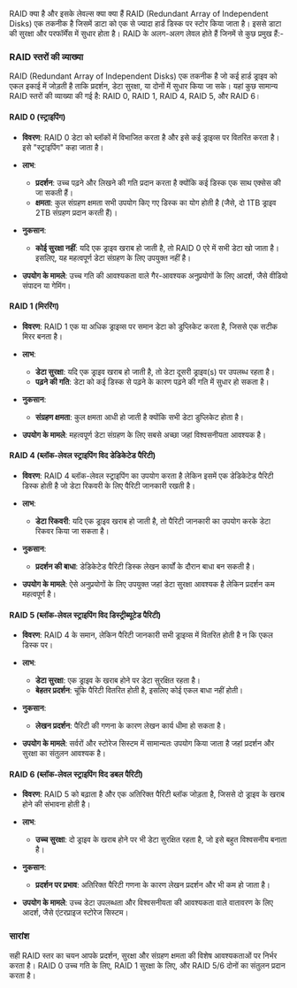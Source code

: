 RAID क्या है और इसके लेवल्स क्या क्या हैं
RAID (Redundant Array of Independent Disks) एक तकनीक है जिसमें डाटा को एक से ज्यादा हार्ड डिस्क पर स्टोर किया जाता है। इससे डाटा की सुरक्षा और परफॉर्मेंस में सुधार होता है। RAID के अलग-अलग लेवल होते हैं जिनमें से कुछ प्रमुख हैं:-

### RAID स्तरों की व्याख्या

RAID (Redundant Array of Independent Disks) एक तकनीक है जो कई हार्ड ड्राइव को एकल इकाई में जोड़ती है ताकि प्रदर्शन, डेटा सुरक्षा, या दोनों में सुधार किया जा सके। यहां कुछ सामान्य RAID स्तरों की व्याख्या की गई है: RAID 0, RAID 1, RAID 4, RAID 5, और RAID 6।

#### RAID 0 (स्ट्राइपिंग)

- **विवरण**: RAID 0 डेटा को ब्लॉकों में विभाजित करता है और इसे कई ड्राइव्स पर वितरित करता है। इसे "स्ट्राइपिंग" कहा जाता है।

- **लाभ**:
  - **प्रदर्शन**: उच्च पढ़ने और लिखने की गति प्रदान करता है क्योंकि कई डिस्क एक साथ एक्सेस की जा सकती हैं।
  - **क्षमता**: कुल संग्रहण क्षमता सभी उपयोग किए गए डिस्क का योग होती है (जैसे, दो 1TB ड्राइव 2TB संग्रहण प्रदान करती हैं)।

- **नुकसान**:
  - **कोई सुरक्षा नहीं**: यदि एक ड्राइव खराब हो जाती है, तो RAID 0 एरे में सभी डेटा खो जाता है। इसलिए, यह महत्वपूर्ण डेटा संग्रहण के लिए उपयुक्त नहीं है।

- **उपयोग के मामले**: उच्च गति की आवश्यकता वाले गैर-आवश्यक अनुप्रयोगों के लिए आदर्श, जैसे वीडियो संपादन या गेमिंग।

#### RAID 1 (मिररिंग)

- **विवरण**: RAID 1 एक या अधिक ड्राइव्स पर समान डेटा को डुप्लिकेट करता है, जिससे एक सटीक मिरर बनता है।

- **लाभ**:
  - **डेटा सुरक्षा**: यदि एक ड्राइव खराब हो जाती है, तो डेटा दूसरी ड्राइव(s) पर उपलब्ध रहता है।
  - **पढ़ने की गति**: डेटा को कई डिस्क से पढ़ने के कारण पढ़ने की गति में सुधार हो सकता है।

- **नुकसान**:
  - **संग्रहण क्षमता**: कुल क्षमता आधी हो जाती है क्योंकि सभी डेटा डुप्लिकेट होता है।

- **उपयोग के मामले**: महत्वपूर्ण डेटा संग्रहण के लिए सबसे अच्छा जहां विश्वसनीयता आवश्यक है।

#### RAID 4 (ब्लॉक-लेवल स्ट्राइपिंग विद डेडिकेटेड पैरिटी)

- **विवरण**: RAID 4 ब्लॉक-लेवल स्ट्राइपिंग का उपयोग करता है लेकिन इसमें एक डेडिकेटेड पैरिटी डिस्क होती है जो डेटा रिकवरी के लिए पैरिटी जानकारी रखती है।

- **लाभ**:
  - **डेटा रिकवरी**: यदि एक ड्राइव खराब हो जाती है, तो पैरिटी जानकारी का उपयोग करके डेटा रिकवर किया जा सकता है।

- **नुकसान**:
  - **प्रदर्शन की बाधा**: डेडिकेटेड पैरिटी डिस्क लेखन कार्यों के दौरान बाधा बन सकती है।

- **उपयोग के मामले**: ऐसे अनुप्रयोगों के लिए उपयुक्त जहां डेटा सुरक्षा आवश्यक है लेकिन प्रदर्शन कम महत्वपूर्ण है।

#### RAID 5 (ब्लॉक-लेवल स्ट्राइपिंग विद डिस्ट्रीब्यूटेड पैरिटी)

- **विवरण**: RAID 4 के समान, लेकिन पैरिटी जानकारी सभी ड्राइव्स में वितरित होती है न कि एकल डिस्क पर।

- **लाभ**:
  - **डेटा सुरक्षा**: एक ड्राइव के खराब होने पर डेटा सुरक्षित रहता है।
  - **बेहतर प्रदर्शन**: चूंकि पैरिटी वितरित होती है, इसलिए कोई एकल बाधा नहीं होती।

- **नुकसान**:
  - **लेखन प्रदर्शन**: पैरिटी की गणना के कारण लेखन कार्य धीमा हो सकता है।

- **उपयोग के मामले**: सर्वरों और स्टोरेज सिस्टम में सामान्यतः उपयोग किया जाता है जहां प्रदर्शन और सुरक्षा का संतुलन आवश्यक है।

#### RAID 6 (ब्लॉक-लेवल स्ट्राइपिंग विद डबल पैरिटी)

- **विवरण**: RAID 5 को बढ़ाता है और एक अतिरिक्त पैरिटी ब्लॉक जोड़ता है, जिससे दो ड्राइव के खराब होने की संभावना होती है।

- **लाभ**:
  - **उच्च सुरक्षा**: दो ड्राइव के खराब होने पर भी डेटा सुरक्षित रहता है, जो इसे बहुत विश्वसनीय बनाता है।

- **नुकसान**:
  - **प्रदर्शन पर प्रभाव**: अतिरिक्त पैरिटी गणना के कारण लेखन प्रदर्शन और भी कम हो जाता है।

- **उपयोग के मामले**: उच्च डेटा उपलब्धता और विश्वसनीयता की आवश्यकता वाले वातावरण के लिए आदर्श, जैसे एंटरप्राइज स्टोरेज सिस्टम।

### सारांश

सही RAID स्तर का चयन आपके प्रदर्शन, सुरक्षा और संग्रहण क्षमता की विशेष आवश्यकताओं पर निर्भर करता है। RAID 0 उच्च गति के लिए, RAID 1 सुरक्षा के लिए, और RAID 5/6 दोनों का संतुलन प्रदान करता है।
